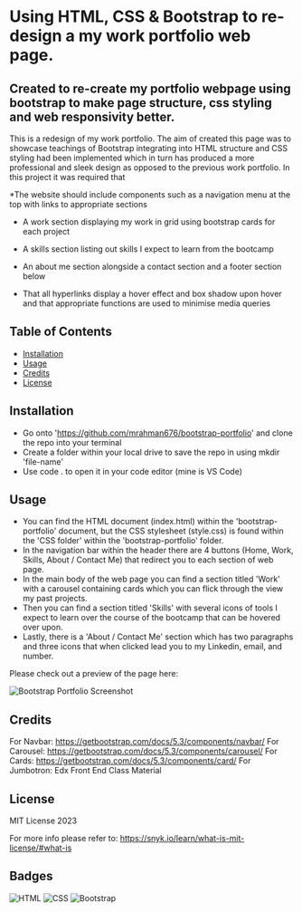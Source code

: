 
# Using HTML, CSS & Bootstrap to re-design a my work portfolio  web page.

## Created to re-create my portfolio webpage using bootstrap to make page structure, css styling and web responsivity better.

This is a redesign of my work portfolio. The aim of created this page was to showcase teachings of Bootstrap integrating into HTML structure and CSS styling had been implemented which in turn has produced a more professional and sleek design as opposed to the previous work portfolio. In this project it was required that

*The website should include components such as a navigation menu at the top with links to appropriate sections

* A work section displaying my work in grid using bootstrap cards for each project

* A skills section listing out skills I expect to learn from the bootcamp

* An about me section alongside a contact section and a footer section below

* That all hyperlinks display a hover effect and box shadow upon hover and that appropriate functions are used to minimise media queries

## Table of Contents


* [Installation](#installation)
* [Usage](#usage)
* [Credits](#credits)
* [License](#license)

## Installation

* Go onto 'https://github.com/mrahman676/bootstrap-portfolio' and clone the repo into your terminal
* Create a folder within your local drive to save the repo in using mkdir 'file-name'
* Use code . to open it in your code editor (mine is VS Code)

## Usage 

* You can find the HTML document (index.html) within the 'bootstrap-portfolio' document, but the CSS stylesheet (style.css) is found within the 'CSS folder' within the 'bootstrap-portfolio' folder.
* In the navigation bar within the header there are 4 buttons (Home, Work, Skills, About / Contact Me) that redirect you to each section of web page. 
* In the main body of the web page you can find a section titled 'Work' with a carousel containing cards which you can flick through the view my past projects.
* Then you can find a section titled 'Skills' with several icons of tools I expect to learn over the course of the bootcamp that can be hovered over upon.
* Lastly, there is a 'About / Contact Me' section which has two paragraphs and three icons that when clicked lead you to my Linkedin, email, and number. 

Please check out a preview of the page here:

![Bootstrap Portfolio Screenshot](css/images/screenshot.png)

## Credits

For Navbar: https://getbootstrap.com/docs/5.3/components/navbar/
For Carousel: https://getbootstrap.com/docs/5.3/components/carousel/
For Cards: https://getbootstrap.com/docs/5.3/components/card/
For Jumbotron: Edx Front End Class Material

## License

MIT License 2023

For more info please refer to: https://snyk.io/learn/what-is-mit-license/#what-is

## Badges

![HTML](https://img.shields.io/badge/html-orange)
![CSS](https://img.shields.io/badge/css-blue)
![Bootstrap](https://img.shields.io/badge/bootstrap-purple)
